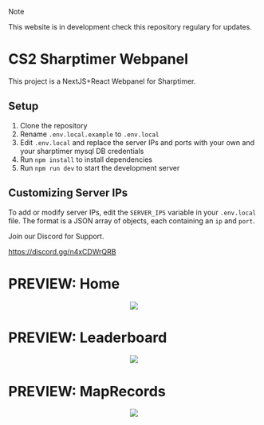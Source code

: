 > [!NOTE]
>This website is in development check this repository regulary for updates.
# CS2 Sharptimer Webpanel 

This project is a NextJS+React Webpanel for Sharptimer.

## Setup

1. Clone the repository
2. Rename `.env.local.example` to `.env.local`
3. Edit `.env.local` and replace the server IPs and ports with your own and your sharptimer mysql DB credentials
4. Run `npm install` to install dependencies
5. Run `npm run dev` to start the development server

## Customizing Server IPs

To add or modify server IPs, edit the `SERVER_IPS` variable in your `.env.local` file. The format is a JSON array of objects, each containing an `ip` and `port`.


Join our Discord for Support.

https://discord.gg/n4xCDWrQRB



# PREVIEW: Home
<div align="center">
<a href="https://i.gyazo.com/5a825ff37824ede31d95ec6cc8a19624.png">
<img src="https://i.gyazo.com/5a825ff37824ede31d95ec6cc8a19624.png" />
</a>
</div>

# PREVIEW: Leaderboard

<div align="center">
<a href="https://i.gyazo.com/ba27ca9044edcb2462eb3fd6454210c7.png">
<img src="https://i.gyazo.com/ba27ca9044edcb2462eb3fd6454210c7.png" />
</a>
</div>

# PREVIEW: MapRecords

<div align="center">
<a href="https://i.gyazo.com/91ec6ff7e45226444a8ea625ffa2a69a.png">
<img src="https://i.gyazo.com/91ec6ff7e45226444a8ea625ffa2a69a.png" />
</a>
</div>

